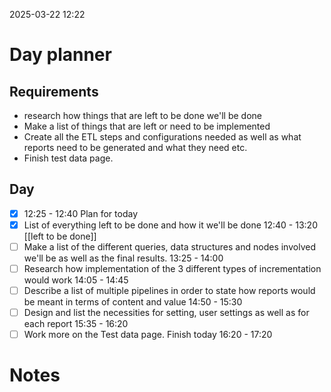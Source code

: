 2025-03-22 12:22


# Day planner

## Requirements

- research how things that are left to be done we'll be done
- Make a list of things that are left or need to be implemented
- Create all the ETL steps and configurations needed as well as what reports need to be generated and what they need etc.
- Finish test data page.


## Day

- [x] 12:25 - 12:40 Plan for today
- [x] List of everything left to be done and how it we'll be done 12:40 - 13:20  [[left to be done]]
- [ ] Make a list of the different queries, data structures and nodes involved we'll be as well as the final results. 13:25 - 14:00
- [ ] Research how implementation of the 3 different types of incrementation would work 14:05 - 14:45
- [ ] Describe a list of multiple pipelines in order to state how reports would be meant in terms of content and value 14:50 - 15:30
- [ ] Design and list the necessities for setting, user settings as well as for each report 15:35 - 16:20
- [ ] Work more on the Test data page. Finish today 16:20 - 17:20
# Notes